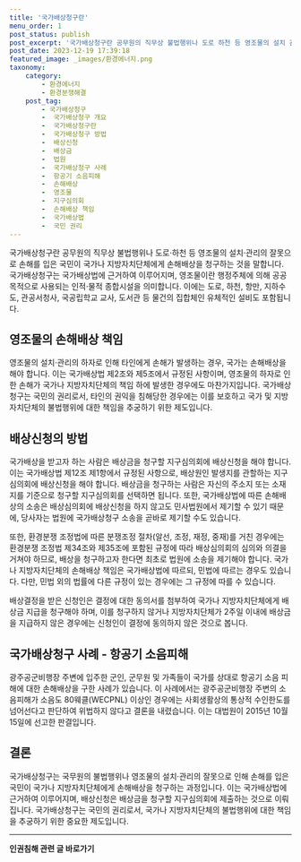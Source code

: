 ```yaml
---
title: '국가배상청구란'
menu_order: 1
post_status: publish
post_excerpt: '국가배상청구란 공무원의 직무상 불법행위나 도로 하천 등 영조물의 설치 관리의 잘못으로 손해를 입은 국민이 국가나 지방자치단체에게 손해배상을 청구하는 것을 말합니다. 국가배상청구는 국가배상법에 근거하여 이루어지며, 영조물이란 행정주체에 의해 공공 목적으로 사용되는 인적 물적 종합시설을 의미합니다. 이에는 도로, 하천, 항만, 지하수도, 관공서청사, 국공립학교 교사, 도서관 등 물건의 집합체인 유체적인 설비도 포함됩니다.'
post_date: 2023-12-19 17:39:18
featured_image: _images/환경에너지.png
taxonomy:
    category:
        - 환경에너지
        - 환경분쟁해결
    post_tag:
        - 국가배상청구
        -  국가배상청구 개요
        -  국가배상청구란
        -  국가배상청구 방법
        -  배상신청
        -  배상금
        -  법원
        -  국가배상청구 사례
        -  항공기 소음피해
        -  손해배상
        -  영조물
        -  지구심의회
        -  손해배상 책임
        -  국가배상법
        -  국민 권리
---
```



국가배상청구란 공무원의 직무상 불법행위나 도로·하천 등 영조물의 설치·관리의 잘못으로 손해를 입은 국민이 국가나 지방자치단체에게 손해배상을 청구하는 것을 말합니다. 국가배상청구는 국가배상법에 근거하여 이루어지며, 영조물이란 행정주체에 의해 공공 목적으로 사용되는 인적·물적 종합시설을 의미합니다. 이에는 도로, 하천, 항만, 지하수도, 관공서청사, 국공립학교 교사, 도서관 등 물건의 집합체인 유체적인 설비도 포함됩니다.

## 영조물의 손해배상 책임

영조물의 설치·관리의 하자로 인해 타인에게 손해가 발생하는 경우, 국가는 손해배상을 해야 합니다. 이는 국가배상법 제2조와 제5조에서 규정된 사항이며, 영조물의 하자로 인한 손해가 국가나 지방자치단체의 책임 하에 발생한 경우에도 마찬가지입니다. 국가배상청구는 국민의 권리로서, 타인의 권익을 침해당한 경우에는 이를 보호하고 국가 및 지방자치단체의 불법행위에 대한 책임을 추궁하기 위한 제도입니다.

## 배상신청의 방법

국가배상을 받고자 하는 사람은 배상금을 청구할 지구심의회에 배상신청을 해야 합니다. 이는 국가배상법 제12조 제1항에서 규정된 사항으로, 배상원인 발생지를 관할하는 지구심의회에 배상신청을 해야 합니다. 배상금을 청구하는 사람은 자신의 주소지 또는 소재지를 기준으로 청구할 지구심의회를 선택하면 됩니다. 또한, 국가배상법에 따른 손해배상의 소송은 배상심의회에 배상신청을 하지 않고도 민사법원에서 제기할 수 있기 때문에, 당사자는 법원에 국가배상청구 소송을 곧바로 제기할 수도 있습니다.

또한, 환경분쟁 조정법에 따른 분쟁조정 절차(알선, 조정, 재정, 중재)를 거친 경우에는 환경분쟁 조정법 제34조와 제35조에 포함된 규정에 따라 배상심의회의 심의와 의결을 거쳐야 하므로, 배상을 청구하고자 한다면 최초로 법원에 소송을 제기해야 합니다. 국가나 지방자치단체의 손해배상 책임은 국가배상법에 따르되, 민법에 따르는 경우도 있습니다. 다만, 민법 외의 법률에 다른 규정이 있는 경우에는 그 규정에 따를 수 있습니다. 

배상결정을 받은 신청인은 결정에 대한 동의서를 첨부하여 국가나 지방자치단체에게 배상금 지급을 청구해야 하며, 이를 청구하지 않거나 지방자치단체가 2주일 이내에 배상금을 지급하지 않은 경우에는 신청인이 결정에 동의하지 않은 것으로 봅니다.

## 국가배상청구 사례 - 항공기 소음피해

광주공군비행장 주변에 입주한 군인, 군무원 및 가족들이 국가를 상대로 항공기 소음 피해에 대한 손해배상을 구한 사례가 있습니다. 이 사례에서는 광주공군비행장 주변의 소음피해가 소음도 80웨클(WECPNL) 이상인 경우에는 사회생활상의 통상적 수인한도를 넘어선다고 판단하여 위법하지 않다고 결론을 내렸습니다. 이는 대법원이 2015년 10월 15일에 선고한 판결입니다.

## 결론

국가배상청구는 국무원의 불법행위나 영조물의 설치·관리의 잘못으로 인해 손해를 입은 국민이 국가나 지방자치단체에게 손해배상을 청구하는 과정입니다. 이는 국가배상법에 근거하여 이루어지며, 배상신청은 배상금을 청구할 지구심의회에 제출하는 것으로 이뤄집니다. 국가배상청구는 국민의 권리로서, 국가나 지방자치단체의 불법행위에 대한 책임을 추궁하기 위한 중요한 제도입니다.
<!-- wp:separator -->
<hr class="wp-block-separator has-alpha-channel-opacity"/>
<!-- /wp:separator -->

<!-- wp:group {"backgroundColor":"base","layout":{"type":"constrained"}} -->
<div class="wp-block-group has-base-background-color has-background"><!-- wp:paragraph {"align":"center","fontSize":"medium"} -->
<p class="has-text-align-center has-large-font-size"><strong>인권침해 관련 글 바로가기</strong></p>
<!-- /wp:paragraph -->


<!-- wp:latest-posts
{"categories":[{"id":31085,"count":19,"description":"","link":"https://uknowlaw.com/category/%ec%9d%b8%ea%b6%8c%ec%b9%a8%ed%95%b4/","name":"인권침해","slug":"인권침해","taxonomy":"category","parent":0,"meta":[],"_links":{"self":[{"href":"https://uknowlaw.com/wp-json/wp/v2/categories/31085"}],"collection":[{"href":"https://uknowlaw.com/wp-json/wp/v2/categories"}],"about":[{"href":"https://uknowlaw.com/wp-json/wp/v2/taxonomies/category"}],"wp:post_type":[{"href":"https://uknowlaw.com/wp-json/wp/v2/posts?categories=31085"}],"curies":[{"name":"wp","href":"https://api.w.org/{rel}","templated":true}]}}],"postsToShow":100,"excerptLength":28,"postLayout":"grid","columns":2,"featuredImageAlign":"left","featuredImageSizeSlug":"large","fontSize":"small"} /--></div>
<!-- /wp:group -->